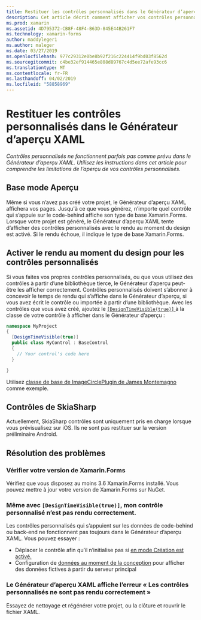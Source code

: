 ```yaml
---
title: Restituer les contrôles personnalisés dans le Générateur d’aperçu XAML
description: Cet article décrit comment afficher vos contrôles personnalisés dans le Générateur d’aperçu XAML.
ms.prod: xamarin
ms.assetid: 4D795372-CB8F-48F4-B63D-845E44B261F7
ms.technology: xamarin-forms
author: maddyleger1
ms.author: maleger
ms.date: 03/27/2019
ms.openlocfilehash: 977c29312e0be8b92f216c224414f9bd03f8562d
ms.sourcegitcommit: c4be32ef914465e808d89767c4d5ee72afe93cc6
ms.translationtype: MT
ms.contentlocale: fr-FR
ms.lasthandoff: 04/02/2019
ms.locfileid: "58858969"
---
```

# <a name="render-custom-controls-in-the-xaml-previewer"></a>Restituer les contrôles personnalisés dans le Générateur d’aperçu XAML

_Contrôles personnalisés ne fonctionnent parfois pas comme prévu dans le Générateur d’aperçu XAML. Utilisez les instructions dans cet article pour comprendre les limitations de l’aperçu de vos contrôles personnalisés._

## <a name="basic-preview-mode"></a>Base mode Aperçu

Même si vous n’avez pas créé votre projet, le Générateur d’aperçu XAML affichera vos pages. Jusqu'à ce que vous générez, n’importe quel contrôle qui s’appuie sur le code-behind affiche son type de base Xamarin.Forms. Lorsque votre projet est généré, le Générateur d’aperçu XAML tente d’afficher des contrôles personnalisés avec le rendu au moment du design est activé. Si le rendu échoue, il indique le type de base Xamarin.Forms.

## <a name="enable-design-time-rendering-for-custom-controls"></a>Activer le rendu au moment du design pour les contrôles personnalisés

Si vous faites vos propres contrôles personnalisés, ou que vous utilisez des contrôles à partir d’une bibliothèque tierce, le Générateur d’aperçu peut-être les afficher correctement. Contrôles personnalisés doivent s’abonner à concevoir le temps de rendu qui s’affiche dans le Générateur d’aperçu, si vous avez écrit le contrôle ou importée à partir d’une bibliothèque. Avec les contrôles que vous avez créé, ajoutez le [ `[DesignTimeVisible(true)]` ](xref:System.ComponentModel.DesignTimeVisibleAttribute) à la classe de votre contrôle à afficher dans le Générateur d’aperçu :

```csharp
namespace MyProject
{
  [DesignTimeVisible(true)]
  public class MyControl : BaseControl
  {
    // Your control's code here
  }

}
```

Utilisez [classe de base de ImageCirclePlugin de James Montemagno](https://github.com/jamesmontemagno/ImageCirclePlugin/blob/master/src/ImageCircle/CircleImage.shared.cs) comme exemple.


## <a name="skiasharp-controls"></a>Contrôles de SkiaSharp

Actuellement, SkiaSharp contrôles sont uniquement pris en charge lorsque vous prévisualisez sur iOS. Ils ne sont pas restituer sur la version préliminaire Android.

## <a name="troubleshooting"></a>Résolution des problèmes

### <a name="check-your-xamarinforms-version"></a>Vérifier votre version de Xamarin.Forms
Vérifiez que vous disposez au moins 3.6 Xamarin.Forms installé. Vous pouvez mettre à jour votre version de Xamarin.Forms sur NuGet.

### <a name="even-with-designtimevisibletrue-my-custom-control-isnt-rendering-properly"></a>Même avec `[DesignTimeVisible(true)]`, mon contrôle personnalisé n’est pas rendu correctement.
Les contrôles personnalisés qui s’appuient sur les données de code-behind ou back-end ne fonctionnent pas toujours dans le Générateur d’aperçu XAML. Vous pouvez essayer :
* Déplacer le contrôle afin qu’il n’initialise pas si [en mode Création est activé.](index.md#detect-design-mode)
* Configuration de [données au moment de la conception](design-time-data.md) pour afficher des données fictives à partir du serveur principal

### <a name="the-xaml-previewer-shows-the-error-custom-controls-arent-rendering-properly"></a>Le Générateur d’aperçu XAML affiche l’erreur « Les contrôles personnalisés ne sont pas rendu correctement »
Essayez de nettoyage et régénérer votre projet, ou la clôture et rouvrir le fichier XAML.
